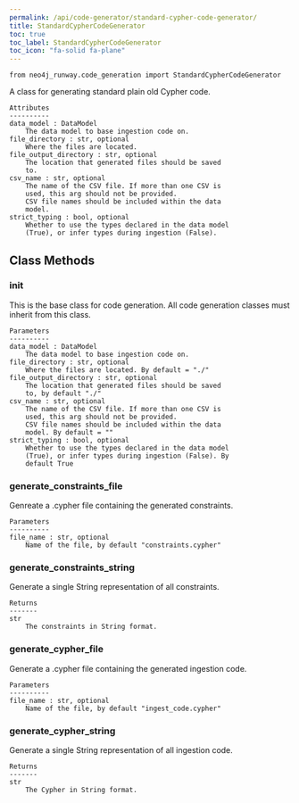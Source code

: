 ```yaml
---
permalink: /api/code-generator/standard-cypher-code-generator/
title: StandardCypherCodeGenerator
toc: true
toc_label: StandardCypherCodeGenerator
toc_icon: "fa-solid fa-plane"
---
```


    from neo4j_runway.code_generation import StandardCypherCodeGenerator


 A class for generating standard plain old Cypher code.

    Attributes
    ----------
    data_model : DataModel
        The data model to base ingestion code on.
    file_directory : str, optional
        Where the files are located.
    file_output_directory : str, optional
        The location that generated files should be saved
        to.
    csv_name : str, optional
        The name of the CSV file. If more than one CSV is
        used, this arg should not be provided.
        CSV file names should be included within the data
        model.
    strict_typing : bool, optional
        Whether to use the types declared in the data model
        (True), or infer types during ingestion (False).



## Class Methods


### __init__
This is the base class for code generation. All code
        generation classes must inherit from this class.

    Parameters
    ----------
    data_model : DataModel
        The data model to base ingestion code on.
    file_directory : str, optional
        Where the files are located. By default = "./"
    file_output_directory : str, optional
        The location that generated files should be saved
        to, by default "./"
    csv_name : str, optional
        The name of the CSV file. If more than one CSV is
        used, this arg should not be provided.
        CSV file names should be included within the data
        model. By default = ""
    strict_typing : bool, optional
        Whether to use the types declared in the data model
        (True), or infer types during ingestion (False). By
        default True


### generate_constraints_file
Genreate a .cypher file containing the generated
        constraints.

    Parameters
    ----------
    file_name : str, optional
        Name of the file, by default "constraints.cypher"


### generate_constraints_string
Generate a single String representation of all
        constraints.

    Returns
    -------
    str
        The constraints in String format.


### generate_cypher_file
Generate a .cypher file containing the generated
        ingestion code.

    Parameters
    ----------
    file_name : str, optional
        Name of the file, by default "ingest_code.cypher"


### generate_cypher_string
Generate a single String representation of all ingestion
        code.

    Returns
    -------
    str
        The Cypher in String format.

